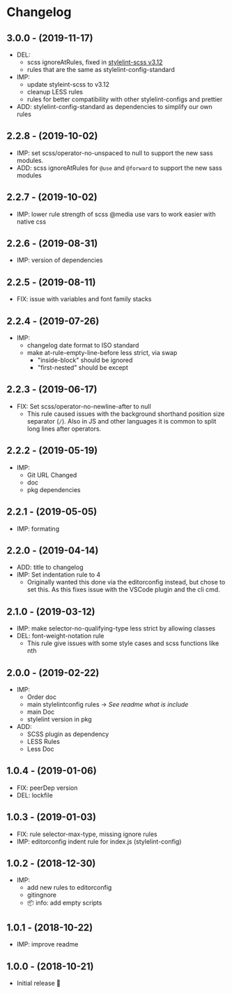 # Changelog

## 3.0.0 - (2019-11-17)
* DEL:
  * scss ignoreAtRules, fixed in [stylelint-scss v3.12](https://github.com/kristerkari/stylelint-scss/releases/tag/3.12.0)
  * rules that are the same as stylelint-config-standard
* IMP:
  * update styleint-scss to v3.12
  * cleanup LESS rules
  * rules for better compatibility with other stylelint-configs and prettier
* ADD: stylelint-config-standard as dependencies to simplify our own rules

## 2.2.8 - (2019-10-02)
* IMP: set scss/operator-no-unspaced to null to support the new sass modules.
* ADD: scss ignoreAtRules for `@use` and `@forward` to support the new sass modules

## 2.2.7 - (2019-10-02)
* IMP: lower rule strength of scss @media use vars
  to work easier with native css

## 2.2.6 - (2019-08-31)
* IMP: version of dependencies

## 2.2.5 - (2019-08-11)
* FIX: issue with variables and font family stacks

## 2.2.4 - (2019-07-26)
* IMP:
  * changelog date format to ISO standard
  * make at-rule-empty-line-before less strict, via swap
    * "inside-block" should be ignored
    * "first-nested" should be except

## 2.2.3 - (2019-06-17)
* FIX: Set scss/operator-no-newline-after to null
  * This rule caused issues with the background shorthand
    position size separator (`/`).
    Also in JS and other languages it is common to split long lines after operators.

## 2.2.2 - (2019-05-19)
* IMP:
  * Git URL Changed
  * doc
  * pkg dependencies

## 2.2.1 - (2019-05-05)
* IMP: formating

## 2.2.0 - (2019-04-14)
* ADD: title to changelog
* IMP: Set indentation rule to 4
  * Originally wanted this done via the editorconfig instead, but chose to set this.
  As this fixes issue with the VSCode plugin and the cli cmd.

## 2.1.0 - (2019-03-12)
* IMP: make selector-no-qualifying-type less strict by allowing classes
* DEL: font-weight-notation rule
  * This rule give issues with some style cases and scss functions like nth

## 2.0.0 - (2019-02-22)
* IMP:
  * Order doc
  * main stylelintconfig rules → _See readme what is include_
  * main Doc
  * stylelint version in pkg
* ADD:
  * SCSS plugin as dependency
  * LESS Rules
  * Less Doc

## 1.0.4 - (2019-01-06)
* FIX: peerDep version
* DEL: lockfile

## 1.0.3 - (2019-01-03)
* FIX: rule selector-max-type, missing ignore rules
* IMP: editorconfig indent rule for index.js (stylelint-config)

## 1.0.2 - (2018-12-30)
* IMP:
  * add new rules to editorconfig
  * gitingnore
  * 📦 info: add empty scripts

## 1.0.1 - (2018-10-22)
* IMP: improve readme

## 1.0.0 - (2018-10-21)
* Initial release 🎉
